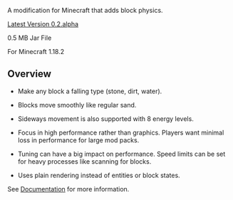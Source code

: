 A modification for Minecraft that adds block physics.

[Latest Version 0.2.alpha](https://github.com/SynchroField/Floaxial/releases/download/0.2.alpha/Floaxial-0.2.alpha.jar) 

0.5 MB Jar File

For Minecraft 1.18.2

## Overview

 - Make any block a falling type (stone, dirt, water).

 - Blocks move smoothly like regular sand.
 
 - Sideways movement is also supported with 8 energy levels.

 - Focus in high performance rather than graphics.  Players want minimal loss in performance for large mod packs.

 - Tuning can have a big impact on performance.  Speed limits can be set for heavy processes like scanning for blocks.

 - Uses plain rendering instead of entities or block states.

See [Documentation](https://github.com/SynchroField/Floaxial/wiki) for more information.
